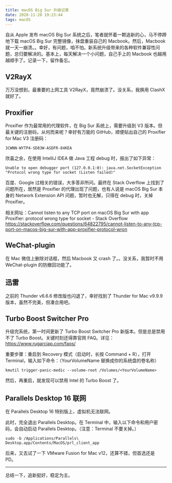 ```yaml
---
title: macOS Big Sur 升级记录
date: 2020-11-20 19:23:44
tags: macOS
---
```


自从 Apple 发布 macOS Big Sur 系统之后，笔者就怀着一颗追新的心，马不停蹄地下载 macOS Big Sur 完整镜像，抹盘重装自己的 Macbook。然后，Macbook 就一天一崩溃。。幸好，有问题，咱不怕。新系统升级带来的各种软件兼容性问题，总归要解决的。基本上，每天解决一个小问题，自己手上的 Macbook 也越用越顺手了。记录一下，留作备忘。

<!--more-->

## V2RayX

万万没想到，最重要的上网工具 V2RayX，竟然崩溃了。没关系，我换用 ClashX 就好了。

## Proxifier

Proxifier 作为最常用的代理软件，在 Big Sur 系统上，需要升级到 V3 版本。但最关键的注册码，从何而来呢？幸好有万能的 GitHub，顺便贴出自己的 Proxifier for Mac V3 注册码：

```
3CWNN-WYTP4-SD83W-ASDFR-84KEA
```

欣喜之余，在使用 IntelliJ IDEA 做 Java 工程 debug 时，报出了如下异常：

```
Unable to open debugger port (127.0.0.1:0): java.net.SocketException "Protocol wrong type for socket (Listen failed)"
```

百度、Google 过相关的错误，大多答非所问。最终在 Stack Overflow 上找到了问题所在，居然是 Proxifier 的代理出现了问题，也有人说是 macOS Big Sur 本身的 Network Extension API 问题，暂时也无解，只得在 debug 时，关掉 Proxifier。

相关网址：Cannot listen to any TCP port on macOS Big Sur with app Proxifier: protocol wrong type for socket - Stack Overflow 
https://stackoverflow.com/questions/64822795/cannot-listen-to-any-tcp-port-on-macos-big-sur-with-app-proxifier-protocol-wron

## WeChat-plugin

在 Mac 微信上删除对话框，然后 Macbook 又 crash 了。。没关系，我暂时不用 WeChat-plugin 的防撤回功能了。

## 迅雷

之前的 Thunder v6.6.6 修改版也闪退了，幸好找到了 Thunder for Mac v9.9.9 版本，虽然不完美，但凑合用吧。

## Turbo Boost Switcher Pro

升级完系统，第一时间更新了 Turbo Boost Switcher Pro 新版本。但是总是禁用不了 Turbo Boost。关键时刻还得靠官网 FAQ。详见：https://www.rugarciap.com/faqs/

重要步骤：重启到 Recovery 模式（启动时，长按 Command + R），打开 Terminal，输入如下命令：（YourVolumeName 替换成你的系统盘的卷名称）

```shell
kmutil trigger-panic-medic --volume-root /Volumes/<YourVolumeName>
```

然后，再重启，就发现可以禁用 Intel 的 Turbo Boost 了。

## Parallels Desktop 16 联网

在 Parallels Desktop 16 特别版上，虚拟机无法联网。

此时，完全退出 Parallels Desktop。在 Terminal 中，输入以下命令和用户密码，会自动启动 Parallels Desktop。（注意：Terminal 不要关掉。）

```shell
sudo -b /Applications/Parallels\ Desktop.app/Contents/MacOS/prl_client_app
```

后来，又去试了一下 VMware Fusion for Mac v12，还算不错，但首选还是 PD。

---

总结一下，追新挺好，稳定为主。